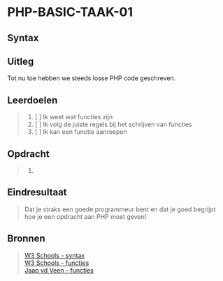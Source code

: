 # PHP-BASIC-TAAK-01
## Syntax
## Uitleg
Tot nu toe hebben we steeds losse PHP code geschreven. 
>
## Leerdoelen
>1. [ ] Ik weet wat functies zijn
>2. [ ] Ik volg de juiste regels bij het schrijven van functies
>3. [ ] Ik kan een functie aanroepen

## Opdracht

>1. 

## Eindresultaat
>Dat je straks een goede programmeur bent en dat je goed begrijpt hoe je een opdracht aan PHP moet geven! 

## Bronnen
>[W3 Schools - syntax](https://www.w3schools.com/PHP/php_syntax.asp)  
>[W3 Schools - functies](https://www.w3schools.com/php/php_functions.asp)  
>[Jaap vd Veen - functies](https://phpbasis.jaapvdveen.nl/basiscursus-php/les-3-inleiding-functies/)  